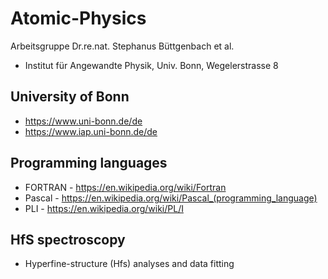 # Atomic-Physics
Arbeitsgruppe Dr.re.nat. Stephanus Büttgenbach et al.
- Institut für Angewandte Physik, Univ. Bonn, Wegelerstrasse 8 

## University of Bonn
- https://www.uni-bonn.de/de
- https://www.iap.uni-bonn.de/de
 
## Programming languages 
- FORTRAN - https://en.wikipedia.org/wiki/Fortran
- Pascal - https://en.wikipedia.org/wiki/Pascal_(programming_language)
- PLI - https://en.wikipedia.org/wiki/PL/I

## HfS spectroscopy
- Hyperfine-structure (Hfs) analyses and data fitting 
